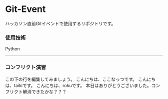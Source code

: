 # Git-Event

ハッカソン直前Gitイベントで使用するリポジトリです。

### 使用技術
Python

---
### コンフリクト演習
この下の行を編集してみましょう。
こんにちは、ここなっつです。
こんにちは、taikiです。
こんにちは、rokuです。
本日はありがとうございました。コンフリクト解消できたかな？？？
